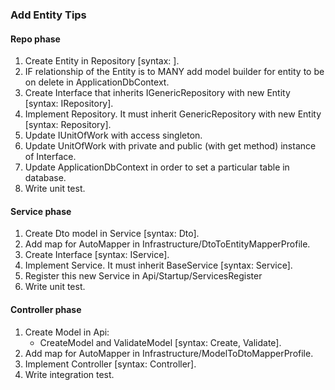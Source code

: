 ### Add Entity Tips

#### Repo phase
1. Create Entity in Repository [syntax: <Name>].
2. IF relationship of the Entity is to MANY add model builder for entity to be on delete
   in ApplicationDbContext.
3. Create Interface that inherits IGenericRepository with new Entity [syntax: I<Name>Repository].
4. Implement Repository. It must inherit GenericRepository with new Entity [syntax: <Name>Repository].
5. Update IUnitOfWork with access singleton.
6. Update UnitOfWork with private and public (with get method) instance of Interface. 
7. Update ApplicationDbContext in order to set a particular table in database.
8. Write unit test.
#### Service phase
1. Create Dto model in Service [syntax: Dto<Name>].
2. Add map for AutoMapper in Infrastructure/DtoToEntityMapperProfile.
3. Create Interface [syntax: I<Name>Service].
4. Implement Service. It must inherit BaseService [syntax: <Name>Service].
5. Register this new Service in Api/Startup/ServicesRegister
6. Write unit test.
#### Controller phase
1. Create Model in Api:
    - CreateModel and ValidateModel [syntax: Create<Name>, Validate<Name>].
2. Add map for AutoMapper in Infrastructure/ModelToDtoMapperProfile.
3. Implement Controller [syntax: <Name>Controller].
3. Write integration test.
